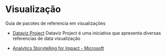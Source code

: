 # Visualização
Guia de pacotes de referencia em visualizações

* [Dataviz Project](https://datavizproject.com) Dataviz Project é uma iniciativa que apresenta diversas referencias de data visualização

* [Analytics Storytelling for Impact - Microsoft](https://www.edx.org/course/analytics-storytelling-for-impact-3)
